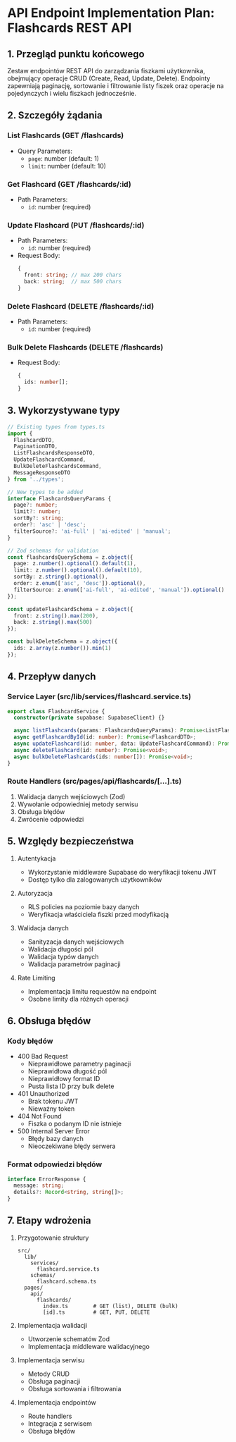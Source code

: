 # API Endpoint Implementation Plan: Flashcards REST API

## 1. Przegląd punktu końcowego
Zestaw endpointów REST API do zarządzania fiszkami użytkownika, obejmujący operacje CRUD (Create, Read, Update, Delete). Endpointy zapewniają paginację, sortowanie i filtrowanie listy fiszek oraz operacje na pojedynczych i wielu fiszkach jednocześnie.

## 2. Szczegóły żądania

### List Flashcards (GET /flashcards)
- Query Parameters:
  - `page`: number (default: 1)
  - `limit`: number (default: 10)

### Get Flashcard (GET /flashcards/:id)
- Path Parameters:
  - `id`: number (required)

### Update Flashcard (PUT /flashcards/:id)
- Path Parameters:
  - `id`: number (required)
- Request Body:
  ```typescript
  {
    front: string; // max 200 chars
    back: string;  // max 500 chars
  }
  ```

### Delete Flashcard (DELETE /flashcards/:id)
- Path Parameters:
  - `id`: number (required)

### Bulk Delete Flashcards (DELETE /flashcards)
- Request Body:
  ```typescript
  {
    ids: number[];
  }
  ```

## 3. Wykorzystywane typy

```typescript
// Existing types from types.ts
import {
  FlashcardDTO,
  PaginationDTO,
  ListFlashcardsResponseDTO,
  UpdateFlashcardCommand,
  BulkDeleteFlashcardsCommand,
  MessageResponseDTO
} from '../types';

// New types to be added
interface FlashcardsQueryParams {
  page?: number;
  limit?: number;
  sortBy?: string;
  order?: 'asc' | 'desc';
  filterSource?: 'ai-full' | 'ai-edited' | 'manual';
}

// Zod schemas for validation
const flashcardsQuerySchema = z.object({
  page: z.number().optional().default(1),
  limit: z.number().optional().default(10),
  sortBy: z.string().optional(),
  order: z.enum(['asc', 'desc']).optional(),
  filterSource: z.enum(['ai-full', 'ai-edited', 'manual']).optional()
});

const updateFlashcardSchema = z.object({
  front: z.string().max(200),
  back: z.string().max(500)
});

const bulkDeleteSchema = z.object({
  ids: z.array(z.number()).min(1)
});
```

## 4. Przepływ danych

### Service Layer (src/lib/services/flashcard.service.ts)
```typescript
export class FlashcardService {
  constructor(private supabase: SupabaseClient) {}

  async listFlashcards(params: FlashcardsQueryParams): Promise<ListFlashcardsResponseDTO>;
  async getFlashcardById(id: number): Promise<FlashcardDTO>;
  async updateFlashcard(id: number, data: UpdateFlashcardCommand): Promise<void>;
  async deleteFlashcard(id: number): Promise<void>;
  async bulkDeleteFlashcards(ids: number[]): Promise<void>;
}
```

### Route Handlers (src/pages/api/flashcards/[...].ts)
1. Walidacja danych wejściowych (Zod)
2. Wywołanie odpowiedniej metody serwisu
3. Obsługa błędów
4. Zwrócenie odpowiedzi

## 5. Względy bezpieczeństwa

1. Autentykacja
   - Wykorzystanie middleware Supabase do weryfikacji tokenu JWT
   - Dostęp tylko dla zalogowanych użytkowników

2. Autoryzacja
   - RLS policies na poziomie bazy danych
   - Weryfikacja właściciela fiszki przed modyfikacją

3. Walidacja danych
   - Sanityzacja danych wejściowych
   - Walidacja długości pól
   - Walidacja typów danych
   - Walidacja parametrów paginacji

4. Rate Limiting
   - Implementacja limitu requestów na endpoint
   - Osobne limity dla różnych operacji

## 6. Obsługa błędów

### Kody błędów
- 400 Bad Request
  - Nieprawidłowe parametry paginacji
  - Nieprawidłowa długość pól
  - Nieprawidłowy format ID
  - Pusta lista ID przy bulk delete
- 401 Unauthorized
  - Brak tokenu JWT
  - Nieważny token
- 404 Not Found
  - Fiszka o podanym ID nie istnieje
- 500 Internal Server Error
  - Błędy bazy danych
  - Nieoczekiwane błędy serwera

### Format odpowiedzi błędów
```typescript
interface ErrorResponse {
  message: string;
  details?: Record<string, string[]>;
}
```

## 7. Etapy wdrożenia

1. Przygotowanie struktury
   ```
   src/
     lib/
       services/
         flashcard.service.ts
       schemas/
         flashcard.schema.ts
     pages/
       api/
         flashcards/
           index.ts        # GET (list), DELETE (bulk)
           [id].ts         # GET, PUT, DELETE
   ```

2. Implementacja walidacji
   - Utworzenie schematów Zod
   - Implementacja middleware walidacyjnego

3. Implementacja serwisu
   - Metody CRUD
   - Obsługa paginacji
   - Obsługa sortowania i filtrowania

4. Implementacja endpointów
   - Route handlers
   - Integracja z serwisem
   - Obsługa błędów

